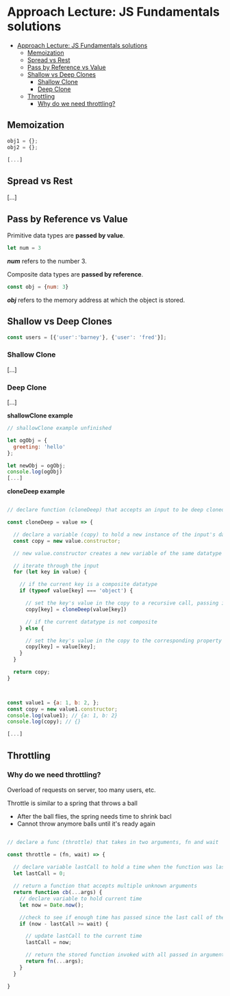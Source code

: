 # Approach Lecture: JS Fundamentals solutions

- [Approach Lecture: JS Fundamentals solutions](#approach-lecture-js-fundamentals-solutions)
  - [Memoization](#memoization)
  - [Spread vs Rest](#spread-vs-rest)
  - [Pass by Reference vs Value](#pass-by-reference-vs-value)
  - [Shallow vs Deep Clones](#shallow-vs-deep-clones)
    - [Shallow Clone](#shallow-clone)
    - [Deep Clone](#deep-clone)
  - [Throttling](#throttling)
    - [Why do we need throttling?](#why-do-we-need-throttling)



## Memoization



```js
obj1 = {};
obj2 = {};

[...]
```

## Spread vs Rest
[...]
## Pass by Reference vs Value

Primitive data types are **passed by value**.
```js
let num = 3
```
***num*** refers to the number 3.

Composite data types are **passed by reference**.
```js
const obj = {num: 3}
```
***obj*** refers to the memory address at which the object is stored.

## Shallow vs Deep Clones

```js
const users = [{'user':'barney'}, {'user': 'fred'}];
```

### Shallow Clone
[...]
### Deep Clone
[...]

**shallowClone example**

```js
// shallowClone example unfinished

let ogObj = {
  greeting: 'hello'
};

let newObj = ogObj;
console.log(ogObj)
[...]
```

**cloneDeep example**

```js

// declare function (cloneDeep) that accepts an input to be deep cloned

const cloneDeep = value => {

  // declare a variable (copy) to hold a new instance of the input's data type
  const copy = new value.constructor;

  // new value.constructor creates a new variable of the same datatype as passed in 'value'

  // iterate through the input 
  for (let key in value) {

    // if the current key is a composite datatype 
    if (typeof value[key] === 'object') {

      // set the key's value in the copy to a recursive call, passing in the current key
      copy[key] = cloneDeep(value[key])

      // if the current datatype is not composite
    } else {

      // set the key's value in the copy to the corresponding property in input
      copy[key] = value[key];
    }
  } 

  return copy;
}



const value1 = {a: 1, b: 2, };
const copy = new value1.constructor;
console.log(value1); // {a: 1, b: 2}
console.log(copy); // {}

[...]
```

## Throttling

### Why do we need throttling?

Overload of requests on server, too many users, etc.

Throttle is similar to a spring that throws a ball
- After the ball flies, the spring needs time to shrink bacl
- Cannot throw anymore balls until it's ready again


```js

// declare a func (throttle) that takes in two arguments, fn and wait

const throttle = (fn, wait) => {
   
  // declare variable lastCall to hold a time when the function was last invoked, init 0
  let lastCall = 0;

  // return a function that accepts multiple unknown arguments
  return function cb(...args) {
    // declare variable to hold current time
    let now = Date.now();

    //check to see if enough time has passed since the last call of the function
    if (now - lastCall >= wait) {

      // update lastCall to the current time
      lastCall = now;

      // return the stored function invoked with all passed in arguments
      return fn(...args);
    }
  }

}
```